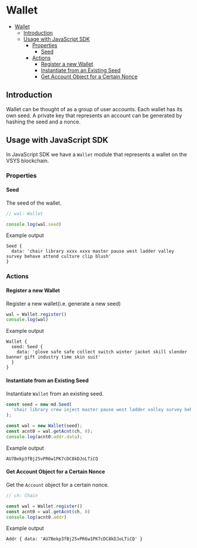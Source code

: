 # Wallet

- [Wallet](#wallet)
  - [Introduction](#introduction)
  - [Usage with JavaScript SDK](#usage-with-javascript-sdk)
    - [Properties](#properties)
      - [Seed](#seed)
    - [Actions](#actions)
      - [Register a new Wallet](#register-a-new-wallet)
      - [Instantiate from an Existing Seed](#instantiate-from-an-existing-seed)
      - [Get Account Object for a Certain Nonce](#get-account-object-for-a-certain-nonce)

## Introduction

Wallet can be thought of as a group of user accounts. Each wallet has its own seed. A private key that represents an account can be generated by hashing the seed and a nonce.

## Usage with JavaScript SDK

In JavaScript SDK we have a `Wallet` module that represents a wallet on the VSYS blockchain.

### Properties

#### Seed

The seed of the wallet.

```javascript
// wal: Wallet

console.log(wal.seed)
```

Example output

```
Seed {
  data: 'chair library xxxx xxxx master pause west ladder valley survey behave attend culture clip blush'
}
```

### Actions

#### Register a new Wallet

Register a new wallet(i.e. generate a new seed)

```javascript
wal = Wallet.register()
console.log(wal)
```

Example output

```
Wallet {
  seed: Seed {
    data: 'glove safe safe collect switch winter jacket skill slender banner gift industry time skin suit'
  }
}
```

#### Instantiate from an Existing Seed

Instantiate `Wallet` from an existing seed.

```javascript
const seed = new md.Seed(
  'chair library crew inject master pause west ladder valley survey behave attend culture clip blush'
);

const wal = new Wallet(seed);
const acnt0 = wal.getAcnt(ch, 0);
console.log(acnt0.addr.data);
```

Example output

```
AU7Bekp3fBj25vPR6w1PK7cDC8kDJoLTiCQ
```

#### Get Account Object for a Certain Nonce

Get the `Account` object for a certain nonce.

```javascript
// ch: Chain

const wal = Wallet.register()
const acnt0 = wal.getAcnt(ch, 0)
console.log(acnt0.addr)

```

Example output

```
Addr { data: 'AU7Bekp3fBj25vPR6w1PK7cDC8kDJoLTiCQ' }
```